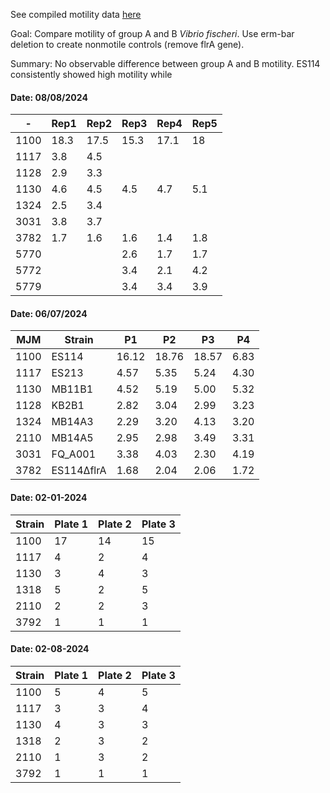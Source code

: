 See compiled motility data [here](https://uwprod-my.sharepoint.com/personal/auchampach_wisc_edu/_layouts/15/doc.aspx?sourcedoc={3a7bab6f-2eb5-4920-9b14-f21341713140}&action=edit)

Goal: Compare motility of group A and B *Vibrio fischeri*. Use erm-bar deletion to create nonmotile controls (remove flrA gene).

Summary: No observable difference between group A and B motility. ES114 consistently showed high motility while 

#### Date: 08/08/2024
-|Rep1 | Rep2 | Rep3|Rep4|Rep5
-|---------|------- |-------------|---|--
1100| 18.3 | 17.5|15.3|17.1|18
1117 | 3.8 | 4.5|||
1128 | 2.9 | 3.3|||
1130 | 4.6 | 4.5|4.5|4.7|5.1
1324 | 2.5| 3.4|||
3031|3.8|3.7|||
3782|1.7|1.6|1.6|1.4|1.8
5770|||2.6|1.7|1.7
5772|||3.4|2.1|4.2
5779|||3.4|3.4|3.9

#### Date: 06/07/2024
MJM |Strain |P1 | P2  | P3| P4
--|--|--|--|--|--
1100|ES114|16.12|18.76|18.57|6.83
1117|ES213|4.57|5.35|5.24|4.30
1130|MB11B1|4.52|5.19|5.00|5.32
1128|KB2B1|2.82|3.04|2.99|3.23
1324|MB14A3|2.29|3.20|4.13|3.20
2110|MB14A5|2.95|2.98|3.49|3.31
3031|FQ_A001|3.38|4.03|2.30|4.19
3782|ES114∆flrA|1.68|2.04|2.06|1.72

#### Date: 02-01-2024
Strain |Plate 1 | Plate 2  | Plate 3 
--|--|--|-- 
1100|17  | 14  |  15 
1117| 4|  2 | 4  
1130|3  | 4  | 3  
1318| 5  |  2 | 5  
2110| 2  | 2  | 3  
3792| 1  | 1  | 1 

#### Date: 02-08-2024
Strain |Plate 1 | Plate 2  | Plate 3 
--|--|--|-- 
1100|5  | 4  |  5 
1117| 3 |  3 | 4  
1130|4  | 3  | 3  
1318| 2  |  3 | 2  
2110| 1  | 3  | 2  
3792| 1  | 1  | 1  
